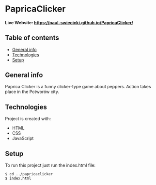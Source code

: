 # PapricaClicker

#### Live Website: https://paul-swiecicki.github.io/PapricaClicker/

## Table of contents

- [General info](#general-info)
- [Technologies](#technologies)
- [Setup](#setup)

## General info

Paprica Clicker is a funny clicker-type game about peppers. Action takes place in the Potworów city.

## Technologies

Project is created with:
- HTML
- CSS
- JavaScript

## Setup

To run this project just run the index.html file:

```
$ cd ../papricaclicker
$ index.html
```

